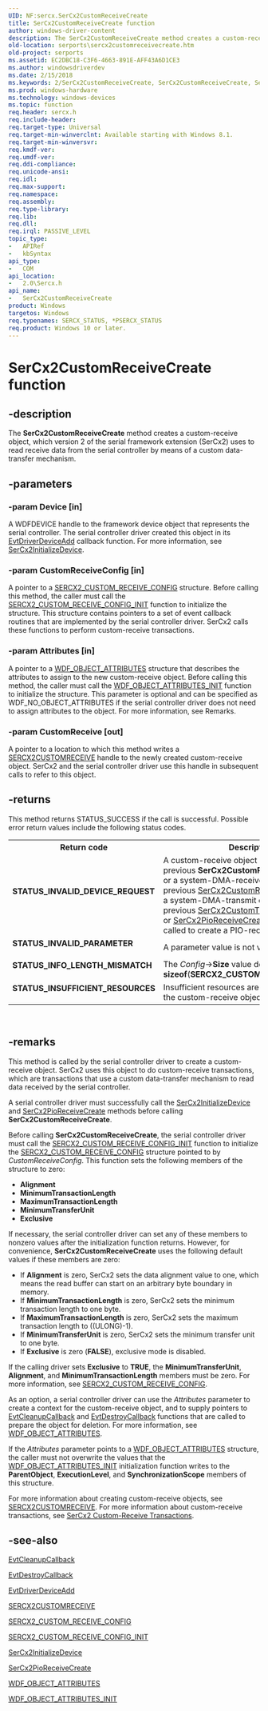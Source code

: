```yaml
---
UID: NF:sercx.SerCx2CustomReceiveCreate
title: SerCx2CustomReceiveCreate function
author: windows-driver-content
description: The SerCx2CustomReceiveCreate method creates a custom-receive object, which version 2 of the serial framework extension (SerCx2) uses to read receive data from the serial controller by means of a custom data-transfer mechanism.
old-location: serports\sercx2customreceivecreate.htm
old-project: serports
ms.assetid: EC2DBC18-C3F6-4663-891E-AFF43A6D1CE3
ms.author: windowsdriverdev
ms.date: 2/15/2018
ms.keywords: 2/SerCx2CustomReceiveCreate, SerCx2CustomReceiveCreate, SerCx2CustomReceiveCreate method [Serial Ports], serports.sercx2customreceivecreate
ms.prod: windows-hardware
ms.technology: windows-devices
ms.topic: function
req.header: sercx.h
req.include-header: 
req.target-type: Universal
req.target-min-winverclnt: Available starting with Windows 8.1.
req.target-min-winversvr: 
req.kmdf-ver: 
req.umdf-ver: 
req.ddi-compliance: 
req.unicode-ansi: 
req.idl: 
req.max-support: 
req.namespace: 
req.assembly: 
req.type-library: 
req.lib: 
req.dll: 
req.irql: PASSIVE_LEVEL
topic_type:
-	APIRef
-	kbSyntax
api_type:
-	COM
api_location:
-	2.0\Sercx.h
api_name:
-	SerCx2CustomReceiveCreate
product: Windows
targetos: Windows
req.typenames: SERCX_STATUS, *PSERCX_STATUS
req.product: Windows 10 or later.
---
```


# SerCx2CustomReceiveCreate function


## -description


The <b>SerCx2CustomReceiveCreate</b> method creates a custom-receive object, which version 2 of the serial framework extension (SerCx2) uses to read receive data from the serial controller by means of a custom data-transfer mechanism.


## -parameters




### -param Device [in]

A WDFDEVICE handle to the framework device object that represents the serial controller. The serial controller driver created this object in its <a href="https://msdn.microsoft.com/b20db029-ee2c-4fb1-bd69-ccd2e37fdc9a">EvtDriverDeviceAdd</a> callback function. For more information, see <a href="https://msdn.microsoft.com/library/windows/hardware/dn265261">SerCx2InitializeDevice</a>.


### -param CustomReceiveConfig [in]

A pointer to a <a href="https://msdn.microsoft.com/library/windows/hardware/dn265312">SERCX2_CUSTOM_RECEIVE_CONFIG</a> structure. Before calling this method, the caller must call the <a href="https://msdn.microsoft.com/library/windows/hardware/dn265313">SERCX2_CUSTOM_RECEIVE_CONFIG_INIT</a> function to initialize the structure. This structure contains pointers to a set of event callback routines that are implemented by the serial controller driver. SerCx2 calls these functions to perform custom-receive transactions.


### -param Attributes [in]

A pointer to a <a href="https://msdn.microsoft.com/library/windows/hardware/ff552400">WDF_OBJECT_ATTRIBUTES</a> structure that describes the attributes to assign to the new custom-receive object. Before calling this method, the caller must call the <a href="https://msdn.microsoft.com/library/windows/hardware/ff552402">WDF_OBJECT_ATTRIBUTES_INIT</a> function to initialize the structure. This parameter is optional and can be specified as WDF_NO_OBJECT_ATTRIBUTES if the serial controller driver does not need to assign attributes to the object. For more information, see Remarks.


### -param CustomReceive [out]

A pointer to a location to which this method writes a <a href="https://docs.microsoft.com/en-us/windows-hardware/drivers/serports/sercx2-object-handles">SERCX2CUSTOMRECEIVE</a> handle to the newly created custom-receive object. SerCx2 and the serial controller driver use this handle in subsequent calls to refer to this object.


## -returns



This method returns STATUS_SUCCESS if the call is successful. Possible error return values include the following status codes.

<table>
<tr>
<th>Return code</th>
<th>Description</th>
</tr>
<tr>
<td width="40%">
<dl>
<dt><b>STATUS_INVALID_DEVICE_REQUEST</b></dt>
</dl>
</td>
<td width="60%">
A custom-receive object already exists from a previous <b>SerCx2CustomReceiveCreate</b> call; or a system-DMA-receive object exists from a previous <a href="https://msdn.microsoft.com/library/windows/hardware/dn265248">SerCx2CustomReceiveCreate</a> call; or a system-DMA-transmit object exists from a previous <a href="https://msdn.microsoft.com/library/windows/hardware/dn265256">SerCx2CustomTransmitCreate</a> call; or <a href="https://msdn.microsoft.com/library/windows/hardware/dn265264">SerCx2PioReceiveCreate</a> has not yet been called to create a PIO-receive object.

</td>
</tr>
<tr>
<td width="40%">
<dl>
<dt><b>STATUS_INVALID_PARAMETER</b></dt>
</dl>
</td>
<td width="60%">
A parameter value is not valid.

</td>
</tr>
<tr>
<td width="40%">
<dl>
<dt><b>STATUS_INFO_LENGTH_MISMATCH</b></dt>
</dl>
</td>
<td width="60%">
The <i>Config</i>-&gt;<b>Size</b> value does not equal <b>sizeof</b>(<b>SERCX2_CUSTOM_RECEIVE_CONFIG</b>).

</td>
</tr>
<tr>
<td width="40%">
<dl>
<dt><b>STATUS_INSUFFICIENT_RESOURCES</b></dt>
</dl>
</td>
<td width="60%">
Insufficient resources are available to create the custom-receive object.

</td>
</tr>
</table>
 




## -remarks



This method is called by the serial controller driver to create a custom-receive object. SerCx2 uses this object to do custom-receive transactions, which are transactions that use a custom data-transfer mechanism to read data received by the serial controller.

A serial controller driver must successfully call the <a href="https://msdn.microsoft.com/library/windows/hardware/dn265261">SerCx2InitializeDevice</a> and <a href="https://msdn.microsoft.com/library/windows/hardware/dn265264">SerCx2PioReceiveCreate</a> methods before calling <b>SerCx2CustomReceiveCreate</b>.

Before calling <b>SerCx2CustomReceiveCreate</b>, the serial controller driver must call the <a href="https://msdn.microsoft.com/library/windows/hardware/dn265313">SERCX2_CUSTOM_RECEIVE_CONFIG_INIT</a> function to initialize the <a href="https://msdn.microsoft.com/library/windows/hardware/dn265312">SERCX2_CUSTOM_RECEIVE_CONFIG</a> structure pointed to by <i>CustomReceiveConfig</i>. This function sets the following members of the structure to zero:

<ul>
<li><b>Alignment</b></li>
<li><b>MinimumTransactionLength</b></li>
<li><b>MaximumTransactionLength</b></li>
<li><b>MinimumTransferUnit</b></li>
<li><b>Exclusive</b></li>
</ul>
If necessary, the serial controller driver can set any of these members to nonzero values after the initialization function returns. However, for convenience, <b>SerCx2CustomReceiveCreate</b> uses the following default values if these members are zero:

<ul>
<li>If <b>Alignment</b> is zero, SerCx2 sets the data alignment value to one, which means the read buffer can start on an arbitrary byte boundary in memory.</li>
<li>If <b>MinimumTransactionLength</b> is zero, SerCx2 sets the minimum transaction length to one byte.</li>
<li>If <b>MaximumTransactionLength</b> is zero, SerCx2 sets the maximum transaction length to ((ULONG)-1).</li>
<li>If <b>MinimumTransferUnit</b> is zero, SerCx2 sets the minimum transfer unit to one byte.</li>
<li>If <b>Exclusive</b> is zero (<b>FALSE</b>), exclusive mode is disabled.</li>
</ul>
If the calling driver sets <b>Exclusive</b> to <b>TRUE</b>, the <b>MinimumTransferUnit</b>, <b>Alignment</b>, and <b>MinimumTransactionLength</b> members must be zero. For more information, see <a href="https://msdn.microsoft.com/library/windows/hardware/dn265312">SERCX2_CUSTOM_RECEIVE_CONFIG</a>.

As an option, a serial controller driver can use the <i>Attributes</i> parameter to create a context for the custom-receive object, and to supply pointers to <a href="https://msdn.microsoft.com/aba2efca-7d1f-4594-af65-13356f0e3f8b">EvtCleanupCallback</a> and <a href="https://msdn.microsoft.com/4c3b08d2-bb25-40bd-b2fc-1b9ea2d452b3">EvtDestroyCallback</a> functions that are called to prepare the object for deletion. For more information, see <a href="https://msdn.microsoft.com/library/windows/hardware/ff552400">WDF_OBJECT_ATTRIBUTES</a>.

If the <i>Attributes</i> parameter points to a <a href="https://msdn.microsoft.com/library/windows/hardware/ff552400">WDF_OBJECT_ATTRIBUTES</a> structure, the caller must not overwrite the values that the <a href="https://msdn.microsoft.com/library/windows/hardware/ff552402">WDF_OBJECT_ATTRIBUTES_INIT</a> initialization function writes to the <b>ParentObject</b>, <b>ExecutionLevel</b>, and <b>SynchronizationScope</b> members of this structure.

For more information about creating custom-receive objects, see <a href="https://docs.microsoft.com/en-us/windows-hardware/drivers/serports/sercx2-object-handles">SERCX2CUSTOMRECEIVE</a>. For more information about custom-receive transactions, see <a href="https://msdn.microsoft.com/29849A8C-6656-444C-BE91-405A4BA2D5B0">SerCx2 Custom-Receive Transactions</a>.




## -see-also




<a href="https://msdn.microsoft.com/aba2efca-7d1f-4594-af65-13356f0e3f8b">EvtCleanupCallback</a>



<a href="https://msdn.microsoft.com/4c3b08d2-bb25-40bd-b2fc-1b9ea2d452b3">EvtDestroyCallback</a>



<a href="https://msdn.microsoft.com/b20db029-ee2c-4fb1-bd69-ccd2e37fdc9a">EvtDriverDeviceAdd</a>



<a href="https://docs.microsoft.com/en-us/windows-hardware/drivers/serports/sercx2-object-handles">SERCX2CUSTOMRECEIVE</a>



<a href="https://msdn.microsoft.com/library/windows/hardware/dn265312">SERCX2_CUSTOM_RECEIVE_CONFIG</a>



<a href="https://msdn.microsoft.com/library/windows/hardware/dn265313">SERCX2_CUSTOM_RECEIVE_CONFIG_INIT</a>



<a href="https://msdn.microsoft.com/library/windows/hardware/dn265261">SerCx2InitializeDevice</a>



<a href="https://msdn.microsoft.com/library/windows/hardware/dn265264">SerCx2PioReceiveCreate</a>



<a href="https://msdn.microsoft.com/library/windows/hardware/ff552400">WDF_OBJECT_ATTRIBUTES</a>



<a href="https://msdn.microsoft.com/library/windows/hardware/ff552402">WDF_OBJECT_ATTRIBUTES_INIT</a>
 

 

